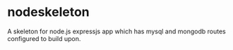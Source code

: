 nodeskeleton
============
A skeleton for node.js expressjs app which has mysql and mongodb routes configured to build upon.
